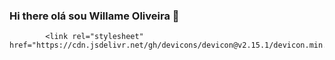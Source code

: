 ### Hi there olá sou Willame Oliveira 👋

<!--
**willame17/willame17** is a ✨ _special_ ✨ repository because its `README.md` (this file) appears on your GitHub profile.

Here are some ideas to get you started:

  hoje trabalhando com front-end
- 🔭 I’m currently working on ...
- 🌱 I’m currently learning ...
- 👯 I’m looking to collaborate on ...
- 🤔 I’m looking for help with ...
- 💬 Ask me about ...
- 📫 How to reach me: ...
- 😄 Pronouns: ...
- ⚡ Fun fact: ...
-->

            <link rel="stylesheet" href="https://cdn.jsdelivr.net/gh/devicons/devicon@v2.15.1/devicon.min.css">
          
